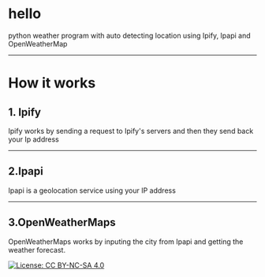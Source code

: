 <h1>hello</h1>
<p>python weather program with auto detecting location using Ipify, Ipapi and OpenWeatherMap</p>
<hr />
<h1> How it works</h1>
<h2> 1. Ipify</h2>
<p>Ipify works by sending a request to Ipify's servers and then they send back your Ip address<p/>
<hr />
<h2> 2.Ipapi </h2>
<p>Ipapi is a geolocation service using your IP address</p>
<hr />
<h2>3.OpenWeatherMaps</h2>
<p> OpenWeatherMaps works by inputing the city from Ipapi and getting the weather forecast.</p>





[![License: CC BY-NC-SA 4.0](https://licensebuttons.net/l/by-nc-sa/4.0/80x15.png)](https://creativecommons.org/licenses/by-nc-sa/4.0/)
